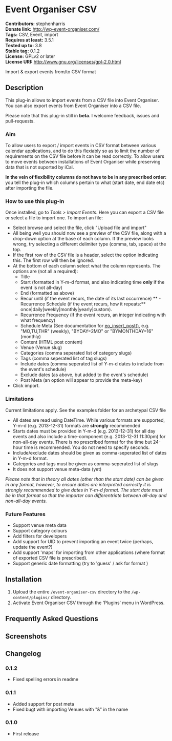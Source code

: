 # Event Organiser CSV #
**Contributors:**      stephenharris  
**Donate link:**       http://wp-event-organiser.com/  
**Tags:** CSV, Event, import  
**Requires at least:** 3.5.1  
**Tested up to:**      3.8  
**Stable tag:**        0.1.2  
**License:**           GPLv2 or later  
**License URI:**       http://www.gnu.org/licenses/gpl-2.0.html  

Import & export events from/to CSV format

## Description ##

This plug-in allows to import events from a CSV file into Event Organiser. You can also export events from
Event Organiser into a CSV file.

Please note that this plug-in still in **beta**. I welcome feedback, issues and pull-requests.


### Aim ###
To allow users to export / import events in CSV format between various calendar applications, and to do this flexiably 
so as to limit the number of requirements on the CSV file before it can be read correctly. To allow users to move events 
between installations of Event Organiser while preserving data that is not suported by iCal.

**In the vein of flexibility columns do not have to be in any prescribed order:** you tell the plug-in which columns pertain to what (start date, end date etc)   
after importing the file.


### How to use this plug-in ###

Once installed, go to *Tools > Import Events*. Here you can export a CSV file or select a file to import one. To import an file:
 
* Select browse and select the file, click "Upload file and import"
* All being well you should now see a preview of the CSV file, along with a drop-down option at the base of each column. If the preview looks wrong, try 
selecting a different delimiter type (comma, tab, space) at the top.
* If the first row of the CSV file is a header, select the option indicating this. The first row will then be ignored.
* At the bottom of each column select what the column represents. The options are (not all a required):
  - Title
  - Start (formatted in Y-m-d format, and also indicating time **only** if the event is not all-day)  
  - End (formatted as above)
  - Recur until (if the event recurs, the date of its last occurrence)
**  - Recurrence Schedule (if the event recurs, how it repeats:** once|daily|weekly|monthly|yearly|custom).  
  - Recurrence Frequency (if the event recurs, an integer indicating with what frequency)
  - Schedule Meta (See documentation for [eo_insert_post()](http://codex.wp-event-organiser.com/function-eo_insert_event.html), e.g. "MO,TU,THR" (weekly), "BYDAY=2MO" or "BYMONTHDAY=16" (monthly)
  - Content (HTML post content)
  - Venue (Venue slug)
  - Categories (comma seperated list of category slugs) 
  - Tags (comma seperated list of tag slugs)
  - Include dates (comma seperated list of Y-m-d dates to include from the event's schedule)
  - Exclude dates (as above, but added to the event's schedule)
  - Post Meta (an option will appear to provide the meta-key)
 * Click import.
 

### Limitations ###
Current limitations apply. See the examples folder for an archetypal CSV file 

* All dates are read using DateTime. While various formats are supported, Y-m-d (e.g. 2013-12-31) formats are **strongly** recommended
* Starts dates must be provided in Y-m-d (e.g. 2013-12-31) for all day events and also include a time-component (e.g. 2013-12-31 11:30pm) for non-all-day events. There is no 
prescribed format for the time but 24-hour time is recommended. You do not need to specify seconds.
* Include/exclude dates should be given as comma-seperated list of dates in Y-m-d format.
* Categories and tags must be given as comma-seperated list of slugs
* It does not support venue meta-data (yet)

*Please note that in theory all dates (other than the start date) can be given in any format, however, to 
ensure dates are interpreted correctly it is strongly recommended to give dates in Y-m-d format. The start 
date must be in that format so that the importer can differentriate between all-day and non-all-day events.*
 

### Future Features ###

* Support venue meta data
* Support category colours
* Add filters for developers
* Add support for UID to prevent importing an event twice (perhaps, update the event?)
* Add support 'maps' for importing from other applications (where format of exported CSV file is prescribed).
* Support generic date formatting (try to 'guess' / ask for format )


## Installation ##

1. Upload the entire `/event-organiser-csv` directory to the `/wp-content/plugins/` directory.
2. Activate Event Organiser CSV through the 'Plugins' menu in WordPress.

## Frequently Asked Questions ##


## Screenshots ##


## Changelog ##

### 0.1.2 ###
* Fixed spelling errors in readme

### 0.1.1 ###
* Added support for post meta
* Fixed bugt with importing Venues with "&" in the name

### 0.1.0 ###
* First release
